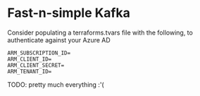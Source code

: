 # Fast-n-simple Kafka


Consider populating a terraforms.tvars file with the following, to authenticate against your Azure AD

```
ARM_SUBSCRIPTION_ID=
ARM_CLIENT_ID=
ARM_CLIENT_SECRET=
ARM_TENANT_ID=
```


TODO: pretty much everything :'(
